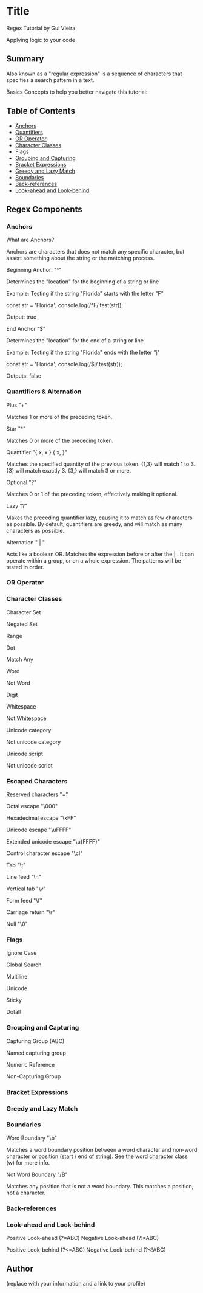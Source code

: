 # Title

Regex Tutorial by Gui Vieira

Applying logic to your code

## Summary

Also known as a "regular expression" is a sequence of characters that specifies a search pattern in a text. 

Basics Concepts to help you better navigate this tutorial:


## Table of Contents

- [Anchors](#anchors)
- [Quantifiers](#quantifiers)
- [OR Operator](#or-operator)
- [Character Classes](#character-classes)
- [Flags](#flags)
- [Grouping and Capturing](#grouping-and-capturing)
- [Bracket Expressions](#bracket-expressions)
- [Greedy and Lazy Match](#greedy-and-lazy-match)
- [Boundaries](#boundaries)
- [Back-references](#back-references)
- [Look-ahead and Look-behind](#look-ahead-and-look-behind)

## Regex Components



### Anchors

What are Anchors?

Anchors are characters that does not match any specific character, but assert something about the string or the matching process. 


Beginning Anchor: "^"

  Determines the "location" for the beginning of a string or line 

  Example: Testing if the string "Florida" starts with the letter "F"

  const str = 'Florida';
  console.log(/^F/.test(str));

  Output: true




End Anchor "$"

  Determines the "location" for the end of a string or line

  Example: Testing if the string "Florida" ends with the letter "j"

  const str = 'Florida';
  console.log(/$j/.test(str));

  Outputs: false


### Quantifiers & Alternation

Plus "+"

  Matches 1 or more of the preceding token.

Star "*"

  Matches 0 or more of the preceding token.

Quantifier "{ x, x } { x, }"

  Matches the specified quantity of the previous token. {1,3} will match 1 to 3. {3} will match exactly 3. {3,} will match 3 or more.

Optional "?"

  Matches 0 or 1 of the preceding token, effectively making it optional.

Lazy "?"

  Makes the preceding quantifier lazy, causing it to match as few characters as possible. By default, quantifiers are greedy, and will match as many characters as possible.

Alternation " | "

  Acts like a boolean OR. Matches the expression before or after the | .
  It can operate within a group, or on a whole expression. The patterns will be tested in order.

### OR Operator



### Character Classes

Character Set

Negated Set

Range

Dot

Match Any

Word

Not Word

Digit

Whitespace

Not Whitespace

Unicode category

Not unicode category

Unicode script

Not unicode script

### Escaped Characters

Reserved characters "\+"

Octal escape "\000"

Hexadecimal escape "\xFF"

Unicode escape "\uFFFF"

Extended unicode escape "\u{FFFF}"

Control character escape "\cI"

Tab "\t"

Line feed "\n"

Vertical tab "\v"

Form feed "\f"

Carriage return "\r"

Null "\0"

### Flags

Ignore Case

Global Search

Multiline

Unicode

Sticky

Dotall

### Grouping and Capturing

Capturing Group (ABC)

Named capturing group

Numeric Reference

Non-Capturing Group

### Bracket Expressions



### Greedy and Lazy Match



### Boundaries

Word Boundary "\b"

  Matches a word boundary position between a word character and non-word character or position (start / end of string). See the word character class (w) for more info.

Not Word Boundary "/B"

  Matches any position that is not a word boundary. This matches a position, not a character.

### Back-references



### Look-ahead and Look-behind

Positive Look-ahead (?=ABC)
Negative Look-ahead (?!=ABC)

Positive Look-behind (?<=ABC)
Negative Look-behind (?<!ABC)

## Author

(replace with your information and a link to your profile)
